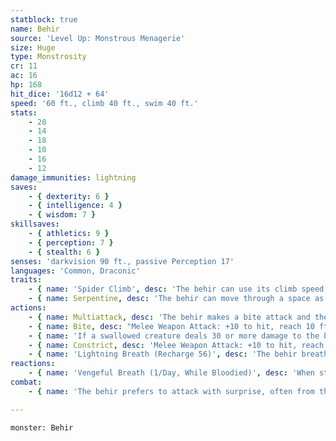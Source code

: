 ```yaml
---
statblock: true
name: Behir
source: 'Level Up: Monstrous Menagerie'
size: Huge
type: Monstrosity
cr: 11
ac: 16
hp: 168
hit_dice: '16d12 + 64'
speed: '60 ft., climb 40 ft., swim 40 ft.'
stats:
    - 20
    - 14
    - 18
    - 10
    - 16
    - 12
damage_immunities: lightning
saves:
    - { dexterity: 6 }
    - { intelligence: 4 }
    - { wisdom: 7 }
skillsaves:
    - { athletics: 9 }
    - { perception: 7 }
    - { stealth: 6 }
senses: 'darkvision 90 ft., passive Perception 17'
languages: 'Common, Draconic'
traits:
    - { name: 'Spider Climb', desc: 'The behir can use its climb speed even on difficult surfaces and upside down on ceilings.' }
    - { name: Serpentine, desc: 'The behir can move through a space as narrow as 5 feet wide, vertical or horizontal, at full speed, without squeezing.' }
actions:
    - { name: Multiattack, desc: 'The behir makes a bite attack and then a constrict attack.' }
    - { name: Bite, desc: "Melee Weapon Attack: +10 to hit, reach 10 ft., one target. Hit: 24 (3d12 + 5) piercing damage. If the target is a Medium or smaller creature grappled by the behir, and the behir has not swallowed anyone else, the target is swallowed. A swallowed creature is blinded and restrained, it has total cover from attacks from outside the behir, and it takes 21 (6d6) acid damage at the start of each of the behir's turns." }
    - { name: 'If a swallowed creature deals 30 or more damage to the behir in a single turn, or if the behir dies, the behir vomits up the creature', desc: '' }
    - { name: Constrict, desc: 'Melee Weapon Attack: +10 to hit, reach 5 ft., one target. Hit: 21 (3d10 + 5) bludgeoning damage. The target is grappled (escape DC 17) and restrained while grappled. The behir can grapple two creatures at once.' }
    - { name: 'Lightning Breath (Recharge 56)', desc: 'The behir breathes a line of lightning 5 feet wide and 20 feet long. Creatures in the area make a DC 16 Dexterity saving throw, taking 56 (16d6) lightning damage on a failed save or half damage on a success.' }
reactions:
    - { name: 'Vengeful Breath (1/Day, While Bloodied)', desc: 'When struck by a melee attack, the behir immediately recharges and uses Lightning Breath, including the attacker in the area of effect.' }
combat:
    - { name: 'The behir prefers to attack with surprise, often from the ceiling', desc: 'It opens with a lightning bolt and then tries to bite, constrict, and swallow. It tries to escape when badly hurt, and usually has a bolthole nearby.' }

---
```

```statblock
monster: Behir
```
